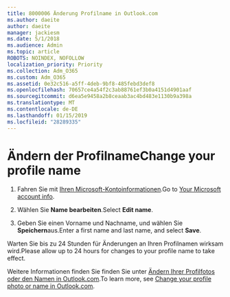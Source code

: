 ```yaml
---
title: 8000006 Änderung Profilname in Outlook.com
ms.author: daeite
author: daeite
manager: jackiesm
ms.date: 5/1/2018
ms.audience: Admin
ms.topic: article
ROBOTS: NOINDEX, NOFOLLOW
localization_priority: Priority
ms.collection: Adm_O365
ms.custom: Adm_O365
ms.assetid: 0e32c516-a5ff-4deb-9bf8-485febd3def8
ms.openlocfilehash: 70657ce4a54f2c3ab88761ef3b0a4151d4901aaf
ms.sourcegitcommit: d6ea5e9458a2b8ceaab3ac4bd483e1130b9a398a
ms.translationtype: MT
ms.contentlocale: de-DE
ms.lasthandoff: 01/15/2019
ms.locfileid: "28289335"
---
```

# <a name="change-your-profile-name"></a><span data-ttu-id="72531-102">Ändern der Profilname</span><span class="sxs-lookup"><span data-stu-id="72531-102">Change your profile name</span></span>

1. <span data-ttu-id="72531-103">Fahren Sie mit [Ihren Microsoft-Kontoinformationen](https://go.microsoft.com/fwlink/p/?linkid=860841).</span><span class="sxs-lookup"><span data-stu-id="72531-103">Go to [Your Microsoft account info](https://go.microsoft.com/fwlink/p/?linkid=860841).</span></span>
    
2. <span data-ttu-id="72531-104">Wählen Sie **Name bearbeiten**.</span><span class="sxs-lookup"><span data-stu-id="72531-104">Select **Edit name**.</span></span> 
    
3. <span data-ttu-id="72531-105">Geben Sie einen Vorname und Nachname, und wählen Sie **Speichern**aus.</span><span class="sxs-lookup"><span data-stu-id="72531-105">Enter a first name and last name, and select **Save**.</span></span> 
    
<span data-ttu-id="72531-106">Warten Sie bis zu 24 Stunden für Änderungen an Ihren Profilnamen wirksam wird.</span><span class="sxs-lookup"><span data-stu-id="72531-106">Please allow up to 24 hours for changes to your profile name to take effect.</span></span>
  
<span data-ttu-id="72531-107">Weitere Informationen finden Sie finden Sie unter [Ändern Ihrer Profilfotos oder den Namen in Outlook.com](https://go.microsoft.com/fwlink/?linkid=873110).</span><span class="sxs-lookup"><span data-stu-id="72531-107">To learn more, see [Change your profile photo or name in Outlook.com](https://go.microsoft.com/fwlink/?linkid=873110).</span></span>
  

